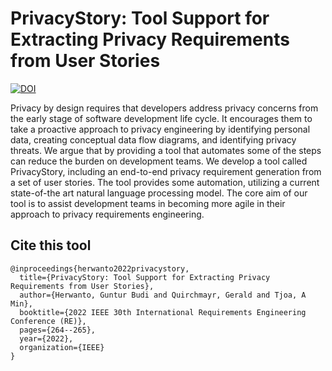 # PrivacyStory: Tool Support for Extracting Privacy Requirements from User Stories

[![DOI](https://zenodo.org/badge/595109096.svg)](https://zenodo.org/badge/latestdoi/595109096)


Privacy by design requires that developers address privacy concerns from the early stage of software development life cycle. It encourages them to take a proactive approach to privacy engineering by identifying personal data, creating conceptual data flow diagrams, and identifying privacy threats. We argue that by providing a tool that automates some of the steps can reduce the burden on development teams. We develop a tool called PrivacyStory, including an end-to-end privacy requirement generation from a set of user stories. The tool provides some automation, utilizing a current state-of-the art natural language processing model. The core aim of our tool is to assist development teams in becoming more agile in their approach to privacy requirements engineering.

## Cite this tool

```
@inproceedings{herwanto2022privacystory,
  title={PrivacyStory: Tool Support for Extracting Privacy Requirements from User Stories},
  author={Herwanto, Guntur Budi and Quirchmayr, Gerald and Tjoa, A Min},
  booktitle={2022 IEEE 30th International Requirements Engineering Conference (RE)},
  pages={264--265},
  year={2022},
  organization={IEEE}
}
```
